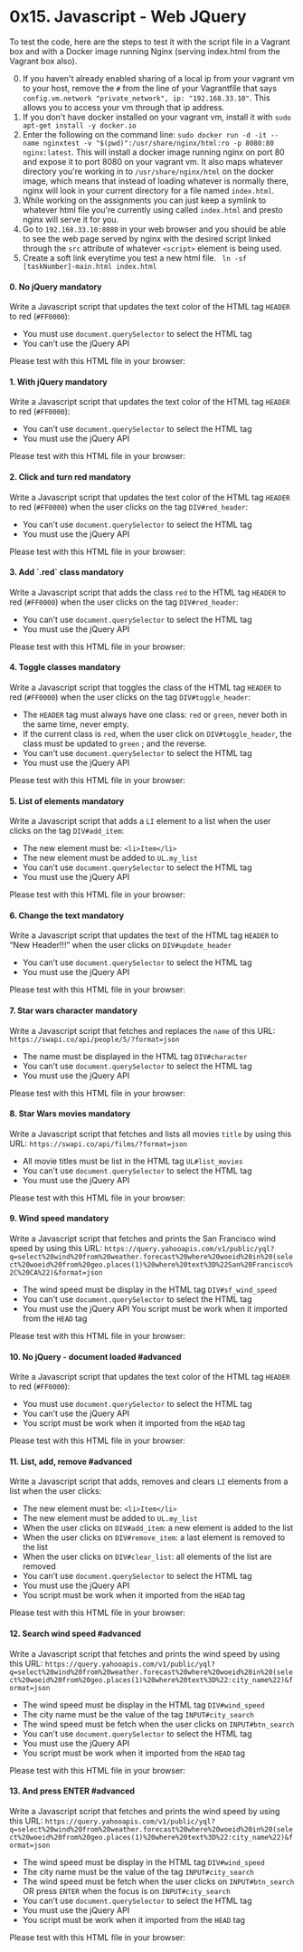 <h1 class="gap">0x15. Javascript - Web JQuery</h1>

To test the code, here are the steps to test it with the script file in a Vagrant box and with a Docker image running Nginx (serving index.html from the Vagrant box also).

0. If you haven't already enabled sharing of a local ip from your vagrant vm to your host, remove the `#` from the line of your Vagrantfile that says `config.vm.network "private_network", ip: "192.168.33.10"`. This allows you to access your vm through that ip address.
1. If you don't have docker installed on your vagrant vm, install it with
`sudo apt-get install -y docker.io`
2. Enter the following on the command line:
`sudo docker run -d -it --name nginxtest -v "$(pwd)":/usr/share/nginx/html:ro -p 8080:80 nginx:latest`.
This will install a docker image running nginx on port 80 and expose it to port 8080 on your vagrant vm. It also maps whatever directory you're working in to `/usr/share/nginx/html` on the docker image, which means that instead of loading whatever is normally there, nginx will look in your current directory for a file named `index.html`.
3. While working on the assignments you can just keep a symlink to whatever html file you're currently using called `index.html` and presto nginx will serve it for you.
4. Go to `192.168.33.10:8080` in your web browser and you should be able to see the web page served by nginx with the desired script linked through the `src` attribute of whatever `<script>` element is being used.
5. Create a soft link everytime you test a new html file.
` ln -sf [taskNumber]-main.html index.html`

<h4 class="task">
    0. No jQuery
      <span class="alert alert-warning mandatory-optional">
        mandatory
      </span>
</h4><p>Write a Javascript script that updates the text color of the HTML tag <code>HEADER</code> to red (<code>#FF0000</code>):</p><ul>
<li>You must use <code>document.querySelector</code> to select the HTML tag</li>
<li>You can’t use the jQuery API</li>
</ul><p>Please test with this HTML file in your browser:</p>


<h4 class="task">
    1. With jQuery
      <span class="alert alert-warning mandatory-optional">
        mandatory
      </span>
</h4><p>Write a Javascript script that updates the text color of the HTML tag <code>HEADER</code> to red (<code>#FF0000</code>):</p><ul>
<li>You can’t use <code>document.querySelector</code> to select the HTML tag</li>
<li>You must use the jQuery API</li>
</ul><p>Please test with this HTML file in your browser:</p>


<h4 class="task">
    2. Click and turn red
      <span class="alert alert-warning mandatory-optional">
        mandatory
      </span>
</h4><p>Write a Javascript script that updates the text color of the HTML tag <code>HEADER</code> to red (<code>#FF0000</code>) when the user clicks on the tag <code>DIV#red_header</code>:</p><ul>
<li>You can’t use <code>document.querySelector</code> to select the HTML tag</li>
<li>You must use the jQuery API</li>
</ul><p>Please test with this HTML file in your browser:</p>


<h4 class="task">
    3. Add `.red` class
      <span class="alert alert-warning mandatory-optional">
        mandatory
      </span>
</h4><p>Write a Javascript script that adds the class <code>red</code> to the HTML tag <code>HEADER</code> to red (<code>#FF0000</code>) when the user clicks on the tag <code>DIV#red_header</code>:</p><ul>
<li>You can’t use <code>document.querySelector</code> to select the HTML tag</li>
<li>You must use the jQuery API</li>
</ul><p>Please test with this HTML file in your browser:</p>


<h4 class="task">
    4. Toggle classes
      <span class="alert alert-warning mandatory-optional">
        mandatory
      </span>
</h4><p>Write a Javascript script that toggles the class of the HTML tag <code>HEADER</code> to red (<code>#FF0000</code>) when the user clicks on the tag <code>DIV#toggle_header</code>:</p><ul>
<li>The <code>HEADER</code> tag must always have one class: <code>red</code> or <code>green</code>, never both in the same time, never empty.</li>
<li>If the current class is <code>red</code>, when the user click on <code>DIV#toggle_header</code>, the class must be updated to <code>green</code> ; and the reverse.</li>
<li>You can’t use <code>document.querySelector</code> to select the HTML tag</li>
<li>You must use the jQuery API</li>
</ul><p>Please test with this HTML file in your browser:</p>


<h4 class="task">
    5. List of elements
      <span class="alert alert-warning mandatory-optional">
        mandatory
      </span>
</h4><p>Write a Javascript script that adds a <code>LI</code> element to a list when the user clicks on the tag <code>DIV#add_item</code>:</p><ul>
<li>The new element must be: <code>&lt;li&gt;Item&lt;/li&gt;</code></li>
<li>The new element must be added to <code>UL.my_list</code></li>
<li>You can’t use <code>document.querySelector</code> to select the HTML tag</li>
<li>You must use the jQuery API</li>
</ul><p>Please test with this HTML file in your browser:</p>


<h4 class="task">
    6. Change the text
      <span class="alert alert-warning mandatory-optional">
        mandatory
      </span>
</h4><p>Write a Javascript script that updates the text of the HTML tag <code>HEADER</code> to “New Header!!!” when the user clicks on <code>DIV#update_header</code></p><ul>
<li>You can’t use <code>document.querySelector</code> to select the HTML tag</li>
<li>You must use the jQuery API</li>
</ul><p>Please test with this HTML file in your browser:</p>


<h4 class="task">
    7. Star wars character
      <span class="alert alert-warning mandatory-optional">
        mandatory
      </span>
</h4><p>Write a Javascript script that fetches and replaces the <code>name</code> of this URL: <code>https://swapi.co/api/people/5/?format=json</code></p><ul>
<li>The name must be displayed in the HTML tag <code>DIV#character</code></li>
<li>You can’t use <code>document.querySelector</code> to select the HTML tag</li>
<li>You must use the jQuery API</li>
</ul><p>Please test with this HTML file in your browser:</p>


<h4 class="task">
    8. Star Wars movies
      <span class="alert alert-warning mandatory-optional">
        mandatory
      </span>
</h4><p>Write a Javascript script that fetches and lists all movies <code>title</code> by using this URL: <code>https://swapi.co/api/films/?format=json</code></p><ul>
<li>All movie titles must be list in the HTML tag <code>UL#list_movies</code></li>
<li>You can’t use <code>document.querySelector</code> to select the HTML tag</li>
<li>You must use the jQuery API</li>
</ul><p>Please test with this HTML file in your browser:</p>


<h4 class="task">
    9. Wind speed
      <span class="alert alert-warning mandatory-optional">
        mandatory
      </span>
</h4><p>Write a Javascript script that fetches and prints the San Francisco wind speed by using this URL: <code>https://query.yahooapis.com/v1/public/yql?q=select%20wind%20from%20weather.forecast%20where%20woeid%20in%20(select%20woeid%20from%20geo.places(1)%20where%20text%3D%22San%20Francisco%2C%20CA%22)&amp;format=json</code></p><ul>
<li>The wind speed must be display in the HTML tag <code>DIV#sf_wind_speed</code></li>
<li>You can’t use <code>document.querySelector</code> to select the HTML tag</li>
<li>You must use the jQuery API
You script must be work when it imported from the <code>HEAD</code> tag</li>
</ul><p>Please test with this HTML file in your browser:</p>


<h4 class="task">
    10. No jQuery - document loaded
      <span class="alert alert-info mandatory-optional">
        #advanced
      </span>
</h4><p>Write a Javascript script that updates the text color of the HTML tag <code>HEADER</code> to red (<code>#FF0000</code>):</p><ul>
<li>You must use <code>document.querySelector</code> to select the HTML tag</li>
<li>You can’t use the jQuery API</li>
<li>You script must be work when it imported from the <code>HEAD</code> tag</li>
</ul><p>Please test with this HTML file in your browser:</p>


<h4 class="task">
    11. List, add, remove
      <span class="alert alert-info mandatory-optional">
        #advanced
      </span>
</h4><p>Write a Javascript script that adds, removes and clears <code>LI</code> elements from a list when the user clicks:</p><ul>
<li>The new element must be: <code>&lt;li&gt;Item&lt;/li&gt;</code></li>
<li>The new element must be added to <code>UL.my_list</code></li>
<li>When the user clicks on <code>DIV#add_item</code>: a new element is added to the list</li>
<li>When the user clicks on <code>DIV#remove_item</code>: a last element is removed to the list</li>
<li>When the user clicks on <code>DIV#clear_list</code>: all elements of the list are removed</li>
<li>You can’t use <code>document.querySelector</code> to select the HTML tag</li>
<li>You must use the jQuery API</li>
<li>You script must be work when it imported from the <code>HEAD</code> tag</li>
</ul><p>Please test with this HTML file in your browser:</p>


<h4 class="task">
    12. Search wind speed
      <span class="alert alert-info mandatory-optional">
        #advanced
      </span>
</h4><p>Write a Javascript script that fetches and prints the wind speed by using this URL: <code>https://query.yahooapis.com/v1/public/yql?q=select%20wind%20from%20weather.forecast%20where%20woeid%20in%20(select%20woeid%20from%20geo.places(1)%20where%20text%3D%22:city_name%22)&amp;format=json</code></p><ul>
<li>The wind speed must be display in the HTML tag <code>DIV#wind_speed</code></li>
<li>The city name must be the value of the tag <code>INPUT#city_search</code></li>
<li>The wind speed must be fetch when the user clicks on <code>INPUT#btn_search</code></li>
<li>You can’t use <code>document.querySelector</code> to select the HTML tag</li>
<li>You must use the jQuery API</li>
<li>You script must be work when it imported from the <code>HEAD</code> tag</li>
</ul><p>Please test with this HTML file in your browser:</p>


<h4 class="task">
    13. And press ENTER
      <span class="alert alert-info mandatory-optional">
        #advanced
      </span>
</h4><p>Write a Javascript script that fetches and prints the wind speed by using this URL: <code>https://query.yahooapis.com/v1/public/yql?q=select%20wind%20from%20weather.forecast%20where%20woeid%20in%20(select%20woeid%20from%20geo.places(1)%20where%20text%3D%22:city_name%22)&amp;format=json</code></p><ul>
<li>The wind speed must be display in the HTML tag <code>DIV#wind_speed</code></li>
<li>The city name must be the value of the tag <code>INPUT#city_search</code></li>
<li>The wind speed must be fetch when the user clicks on <code>INPUT#btn_search</code> OR press <code>ENTER</code> when the focus is on <code>INPUT#city_search</code></li>
<li>You can’t use <code>document.querySelector</code> to select the HTML tag</li>
<li>You must use the jQuery API</li>
<li>You script must be work when it imported from the <code>HEAD</code> tag</li>
</ul><p>Please test with this HTML file in your browser:</p>

